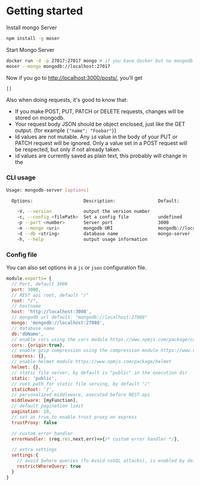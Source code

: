 # Getting started

Install mongo Server

```bash
npm install -g moser
```

Start Mongo Server

```bash
docker run -d -p 27017:27017 mongo # if you have docker but no mongodb
moser --mongo mongodb://localhost:27017
```

Now if you go to [http://localhost:3000/posts/](http://localhost:3000/posts/), you'll get

```javascript
[]
```

Also when doing requests, it's good to know that:

* If you make POST, PUT, PATCH or DELETE requests, changes will be stored on mongodb.
* Your request body JSON should be object enclosed, just like the GET output. \(for example `{"name": "Foobar"}`\)
* Id values are not mutable. Any `id` value in the body of your PUT or PATCH request will be ignored. Only a value set in a POST request will be respected, but only if not already taken.
* id values are currently saved as plain text, this probably will change in the

### CLI usage

```bash
Usage: mongodb-server [options]

  Options:                   Description:                Default:

    -V, --version            output the version number
    -c, --config <filePath>  Set a config file           undefined
    -p --port <number>       Server port                 3000
    -m --mongo <uri>         mongodb URI                 mongodb://localhost:27017
    -d --db <string>         database name               mongo-server
    -h, --help               output usage information
```

### Config file

You can also set options in a `js` or `json` configuration file.

```javascript
module.exports= {
  // Port, default 3000
  port: 3000,
  // REST api root, default "/"
  root: "/",
  // hostname
  host: 'http://localhost:3000',
  // mongodb url default: "mongodb://localhost:27088"
  mongo: 'mongodb://localhost:27088',
  // database name
  db:'dbName',
  // enable cors using the cors module https://www.npmjs.com/package/cors
  cors: {origin:true},
  // enable gzip compression using the compression module https://www.npmjs.com/package/compression
  compress: {},
  // enable helmet module https://www.npmjs.com/package/helmet
  helmet: {},
  // static file server, by default is "public" in the execution dir
  static: 'public',
  // root path for static file serving, by default "/"
  staticRoot: '/',
  // personalized middleware, executed before REST api
  middleware: [myFunction],
  // default pagination limit
  pagination: 10,
  // set as true to enable trust proxy on express
  trustProxy: false

  // custom error handler
  errorHandler: (req.res,next,err)=>{/* custom error handler */},

  // extra settings
  settings:{
    // avoid $where queries (To Avoid noSQL attacks), is enabled by default
    restrictWhereQuery: true
  }
}
```

